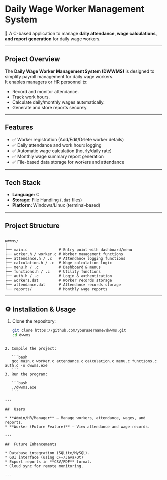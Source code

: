 # Daily Wage Worker Management System  

👷 A C-based application to manage **daily attendance, wage calculations, and report generation** for daily wage workers.  

---

## Project Overview  
The **Daily Wage Worker Management System (DWWMS)** is designed to simplify payroll management for daily wage workers.  
It enables managers or HR personnel to:  
- Record and monitor attendance.  
- Track work hours.  
- Calculate daily/monthly wages automatically.  
- Generate and store reports securely.  

---

## Features  
- ✅ Worker registration (Add/Edit/Delete worker details)  
- ✅ Daily attendance and work hours logging  
- ✅ Automatic wage calculation (hourly/daily rate)  
- ✅ Monthly wage summary report generation  
- ✅ File-based data storage for workers and attendance  

---

##  Tech Stack  
- **Language:** C  
- **Storage:** File Handling (`.dat` files)  
- **Platform:** Windows/Linux (terminal-based)  

---

## Project Structure  
```

DWWMS/
│
├── main.c              # Entry point with dashboard/menu
├── worker.h / worker.c # Worker management functions
├── attendance.h / .c   # Attendance logging functions
├── calculation.h / .c  # Wage calculation logic
├── menu.h / .c         # Dashboard & menus
├── functions.h / .c    # Utility functions
├── auth.h / .c         # Login & authentication
├── workers.dat         # Worker records storage
├── attendance.dat      # Attendance records storage
└── reports/            # Monthly wage reports

````

---

## ⚙️ Installation & Usage  
1. Clone the repository:  
   ```bash
   git clone https://github.com/yourusername/dwwms.git
   cd dwwms
````

2. Compile the project:

   ```bash
   gcc main.c worker.c attendance.c calculation.c menu.c functions.c auth.c -o dwwms.exe
   ```
3. Run the program:

   ```bash
   ./dwwms.exe
   ```

---

##  Users

* **Admin/HR/Manager** – Manage workers, attendance, wages, and reports.
* **Worker (Future Feature)** – View attendance and wage records.

---

##  Future Enhancements

* Database integration (SQLite/MySQL).
* GUI interface (using C++/Java/Qt).
* Export reports in **CSV/PDF** format.
* Cloud sync for remote monitoring.

---
